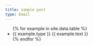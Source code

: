 ```yaml
---
title: sample post
type: Email
---
```


<ul>
{% for example in site.data.table %}
  <li>
      {{ example.type }} {{ example.text }}
  </li>
{% endfor %}
</ul>
